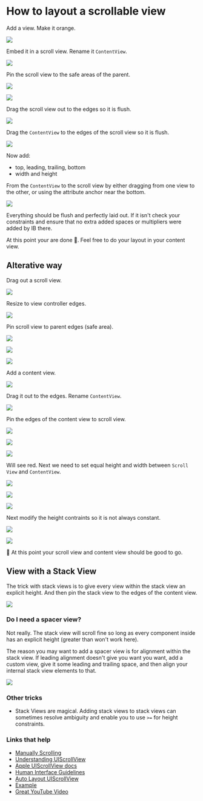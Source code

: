# How to layout a scrollable view

Add a view. Make it orange.

![](images/20.png)

Embed it in a scroll view. Rename it `ContentView`.

![](images/21.png)

Pin the scroll view to the safe areas of the parent.

![](images/22.png)

![](images/23.png)

Drag the scroll view out to the edges so it is flush.

![](images/24.png)

Drag the `ContentView` to the edges of the scroll view so it is flush.

![](images/25.png)

Now add:

- top, leading, trailing, bottom
- width and height

From the `ContentView` to the scroll view by either dragging from one view to the other, or using the attribute anchor near the bottom.

![](images/26.png)

Everything should be flush and perfectly laid out. If it isn't check your constraints and ensure that no extra added spaces or multipliers were added by IB there.

At this point your are done 🎉. Feel free to do your layout in your content view.

## Alterative way

Drag out a scroll view.

![](images/30.png)

Resize to view controller edges.

![](images/31.png)

Pin scroll view to parent edges (safe area).

![](images/32.png)

![](images/33.png)

![](images/34.png)

Add a content view.

![](images/35.png)

Drag it out to the edges. Rename `ContentView`.

![](images/36.png)

Pin the edges of the content view to scroll view.

![](images/37.png)

![](images/38.png)

![](images/39.png)

Will see red. Next we need to set equal height and width between `Scroll View` and `ContentView`.

![](images/40.png)

![](images/41.png)

![](images/42.png)

Next modify the height contraints so it is not always constant.

![](images/43.png)

![](images/44.png)

🎉 At this point your scroll view and content view should be good to go.

## View with a Stack View

The trick with stack views is to give every view within the stack view an explicit height. And then pin the stack view to the edges of the content view.

![](images/12.png)

### Do I need a spacer view?

Not really. The stack view will scroll fine so long as every component inside has an explicit height (greater than won't work here).

The reason you may want to add a spacer view is for alignment within the stack view. If leading alignment doesn't give you want you want, add a custom view, give it some leading and trailing space, and then align your internal stack view elements to that.

![](images/13.png)

### Other tricks

- Stack Views are magical. Adding stack views to stack views can sometimes resolve ambiguity and enable you to use `>=` for height constraints.


### Links that help

* [Manually Scrolling](https://jayeshkawli.ghost.io/manually-scrolling-uiscrollview-ios-swift/)
* [Understanding UIScrollView](https://oleb.net/blog/2014/04/understanding-uiscrollview/)
* [Apple UIScrollView docs](https://developer.apple.com/documentation/uikit/uiscrollview)
* [Human Interface Guidelines](https://developer.apple.com/design/human-interface-guidelines/ios/views/scroll-views/)
* [Auto Layout UIScrollView](https://developer.apple.com/library/archive/documentation/UserExperience/Conceptual/AutolayoutPG/WorkingwithScrollViews.html#//apple_ref/doc/uid/TP40010853-CH24-SW1)
* [Example](https://blog.alltheflow.com/scrollable-uistackview)
* [Great YouTube Video](https://www.youtube.com/watch?v=nfHBCQ3c4Mg&ab_channel=PaulSolt)
